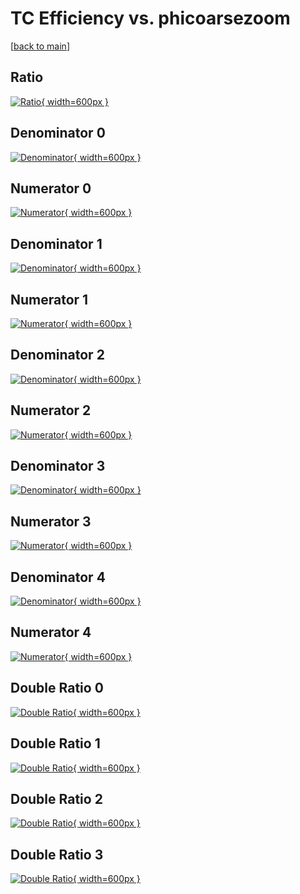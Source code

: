 # TC Efficiency vs. phicoarsezoom

[[back to main](./)]



## Ratio

[![Ratio](../mtv/var/TC_vtr_11_-1_eff_phicoarsezoom.png){ width=600px }](../mtv/var/TC_vtr_11_-1_eff_phicoarsezoom.pdf)

## Denominator 0

[![Denominator](../mtv/den/TC_vtr_11_-1_eff_phicoarsezoom_den0.png){ width=600px }](../mtv/den/TC_vtr_11_-1_eff_phicoarsezoom_den0.pdf)

## Numerator 0

[![Numerator](../mtv/num/TC_vtr_11_-1_eff_phicoarsezoom_num0.png){ width=600px }](../mtv/num/TC_vtr_11_-1_eff_phicoarsezoom_num0.pdf)

## Denominator 1

[![Denominator](../mtv/den/TC_vtr_11_-1_eff_phicoarsezoom_den1.png){ width=600px }](../mtv/den/TC_vtr_11_-1_eff_phicoarsezoom_den1.pdf)

## Numerator 1

[![Numerator](../mtv/num/TC_vtr_11_-1_eff_phicoarsezoom_num1.png){ width=600px }](../mtv/num/TC_vtr_11_-1_eff_phicoarsezoom_num1.pdf)

## Denominator 2

[![Denominator](../mtv/den/TC_vtr_11_-1_eff_phicoarsezoom_den2.png){ width=600px }](../mtv/den/TC_vtr_11_-1_eff_phicoarsezoom_den2.pdf)

## Numerator 2

[![Numerator](../mtv/num/TC_vtr_11_-1_eff_phicoarsezoom_num2.png){ width=600px }](../mtv/num/TC_vtr_11_-1_eff_phicoarsezoom_num2.pdf)

## Denominator 3

[![Denominator](../mtv/den/TC_vtr_11_-1_eff_phicoarsezoom_den3.png){ width=600px }](../mtv/den/TC_vtr_11_-1_eff_phicoarsezoom_den3.pdf)

## Numerator 3

[![Numerator](../mtv/num/TC_vtr_11_-1_eff_phicoarsezoom_num3.png){ width=600px }](../mtv/num/TC_vtr_11_-1_eff_phicoarsezoom_num3.pdf)

## Denominator 4

[![Denominator](../mtv/den/TC_vtr_11_-1_eff_phicoarsezoom_den4.png){ width=600px }](../mtv/den/TC_vtr_11_-1_eff_phicoarsezoom_den4.pdf)

## Numerator 4

[![Numerator](../mtv/num/TC_vtr_11_-1_eff_phicoarsezoom_num4.png){ width=600px }](../mtv/num/TC_vtr_11_-1_eff_phicoarsezoom_num4.pdf)

## Double Ratio 0

[![Double Ratio](../mtv/ratio/TC_vtr_11_-1_eff_phicoarsezoom_ratio0.png){ width=600px }](../mtv/ratio/TC_vtr_11_-1_eff_phicoarsezoom_ratio0.pdf)

## Double Ratio 1

[![Double Ratio](../mtv/ratio/TC_vtr_11_-1_eff_phicoarsezoom_ratio1.png){ width=600px }](../mtv/ratio/TC_vtr_11_-1_eff_phicoarsezoom_ratio1.pdf)

## Double Ratio 2

[![Double Ratio](../mtv/ratio/TC_vtr_11_-1_eff_phicoarsezoom_ratio2.png){ width=600px }](../mtv/ratio/TC_vtr_11_-1_eff_phicoarsezoom_ratio2.pdf)

## Double Ratio 3

[![Double Ratio](../mtv/ratio/TC_vtr_11_-1_eff_phicoarsezoom_ratio3.png){ width=600px }](../mtv/ratio/TC_vtr_11_-1_eff_phicoarsezoom_ratio3.pdf)

